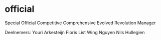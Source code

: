 official
========

Special Official Competitive Comprehensive Evolved Revolution Manager

Deelnemers:
Youri Arkesteijn
Floris List
Wing Nguyen 
Nils Hullegien
